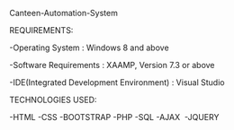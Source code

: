 Canteen-Automation-System



REQUIREMENTS:

  -Operating System : Windows 8 and above

  -Software Requirements : XAAMP, Version 7.3 or above

  -IDE(Integrated Development Environment) : Visual Studio


   
   
TECHNOLOGIES USED:

  -HTML
  -CSS
  -BOOTSTRAP
  -PHP
  -SQL
  -AJAX 
  -JQUERY
	


